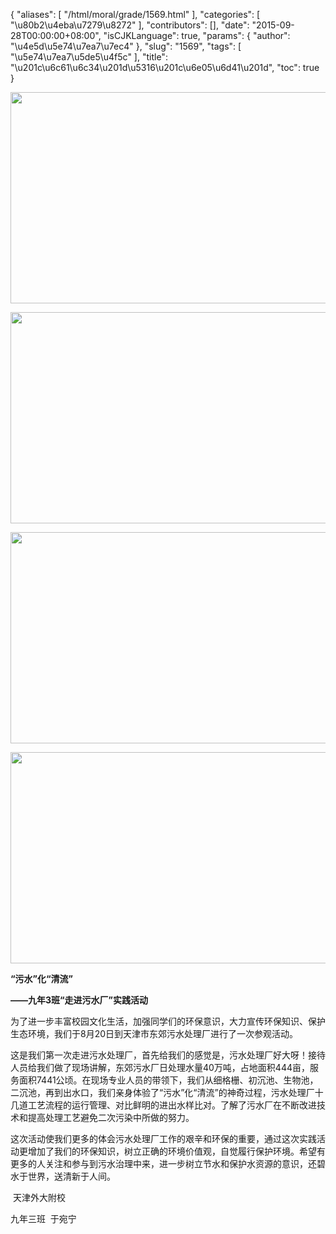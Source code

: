 {
    "aliases": [
        "/html/moral/grade/1569.html"
    ],
    "categories": [
        "\u80b2\u4eba\u7279\u8272"
    ],
    "contributors": [],
    "date": "2015-09-28T00:00:00+08:00",
    "isCJKLanguage": true,
    "params": {
        "author": "\u4e5d\u5e74\u7ea7\u7ec4"
    },
    "slug": "1569",
    "tags": [
        "\u5e74\u7ea7\u5de5\u4f5c"
    ],
    "title": "\u201c\u6c61\u6c34\u201d\u5316\u201c\u6e05\u6d41\u201d",
    "toc": true
}


<img
    src="https://cdn.tfls.online/mirror/full/0a76f389f91c87c21cb20b80df2b73f9e302c69f.jpg"
    style="display:block;margin-left:auto;margin-right:auto;"
    decoding="async"
    fetchpriority="auto"
    loading="lazy"
    height="338"
    width="600"
/>





<img
    src="https://cdn.tfls.online/mirror/full/1b9253bccde4f520e000d99e92ef402a99bbfa8e.jpg"
    style="display:block;margin-left:auto;margin-right:auto;"
    decoding="async"
    fetchpriority="auto"
    loading="lazy"
    height="338"
    width="600"
/>





<img
    src="https://cdn.tfls.online/mirror/full/4df76ade4bb53ad8677f100d4379e6296e9938be.jpg"
    style="display:block;margin-left:auto;margin-right:auto;"
    decoding="async"
    fetchpriority="auto"
    loading="lazy"
    height="338"
    width="600"
/>





<img
    src="https://cdn.tfls.online/mirror/full/01112c9733e54c7403a99eba11e283a728aa4f04.jpg"
    style="display:block;margin-left:auto;margin-right:auto;"
    decoding="async"
    fetchpriority="auto"
    loading="lazy"
    height="338"
    width="600"
/>




  





**“污水”化“清流”**




**——九年3班“走进污水厂”实践活动**




为了进一步丰富校园文化生活，加强同学们的环保意识，大力宣传环保知识、保护生态环境，我们于8月20日到天津市东郊污水处理厂进行了一次参观活动。




这是我们第一次走进污水处理厂，首先给我们的感觉是，污水处理厂好大呀！接待人员给我们做了现场讲解，东郊污水厂日处理水量40万吨，占地面积444亩，服务面积7441公顷。在现场专业人员的带领下，我们从细格栅、初沉池、生物池，二沉池，再到出水口，我们亲身体验了“污水”化“清流”的神奇过程，污水处理厂十几道工艺流程的运行管理、对比鲜明的进出水样比对。了解了污水厂在不断改进技术和提高处理工艺避免二次污染中所做的努力。




这次活动使我们更多的体会污水处理厂工作的艰辛和环保的重要，通过这次实践活动更增加了我们的环保知识，树立正确的环境价值观，自觉履行保护环境。希望有更多的人关注和参与到污水治理中来，进一步树立节水和保护水资源的意识，还碧水于世界，送清新于人间。









 天津外大附校




九年三班  于宛宁




  




